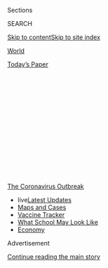 <div id="app">

<div>

<div>

<div>

<div class="NYTAppHideMasthead css-1q2w90k e1suatyy0">

<div class="section css-ui9rw0 e1suatyy2">

<div class="css-eph4ug er09x8g0">

<div class="css-6n7j50">

</div>

<span class="css-1dv1kvn">Sections</span>

<div class="css-10488qs">

<span class="css-1dv1kvn">SEARCH</span>

</div>

[Skip to content](#site-content)[Skip to site
index](#site-index)

</div>

<div id="masthead-section-label" class="css-1wr3we4 eaxe0e00">

[World](https://www.nytimes.com/section/world)

</div>

<div class="css-10698na e1huz5gh0">

</div>

</div>

<div id="masthead-bar-one" class="section hasLinks css-15hmgas e1csuq9d3">

<div class="css-uqyvli e1csuq9d0">

</div>

<div class="css-1uqjmks e1csuq9d1">

</div>

<div class="css-9e9ivx">

[](https://myaccount.nytimes.com/auth/login?response_type=cookie&client_id=vi)

</div>

<div class="css-1bvtpon e1csuq9d2">

[Today’s
Paper](https://www.nytimes.com/section/todayspaper)

</div>

</div>

</div>

</div>

<div data-aria-hidden="false">

<div id="site-content" data-role="main">

<div>

<div class="css-1aor85t" style="opacity:0.000000001;z-index:-1;visibility:hidden">

<div class="css-1hqnpie">

<div class="css-epjblv">

<span class="css-17xtcya">[World](/section/world)</span><span class="css-x15j1o">|</span><span class="css-fwqvlz">Three
Coronavirus Vaccine Developers Report Promising Initial
Results</span>

</div>

<div class="css-k008qs">

<div class="css-1iwv8en">

<span class="css-18z7m18"></span>

<div>

</div>

</div>

<span class="css-1n6z4y">https://nyti.ms/32A7f9T</span>

<div class="css-1705lsu">

<div class="css-4xjgmj">

<div class="css-4skfbu" data-role="toolbar" data-aria-label="Social Media Share buttons, Save button, and Comments Panel with current comment count" data-testid="share-tools">

  - 
  - 
  - 
  - 
    
    <div class="css-6n7j50">
    
    </div>

  - 

</div>

</div>

</div>

</div>

</div>

</div>

<div id="NYT_TOP_BANNER_REGION" class="css-13pd83m">

<div>

<div id="styln-prism-menu-1592847958612" class="section interactive-content interactive-size-medium css-1edisqu">

<div class="css-17ih8de interactive-body">

<div id="scroll-container" class="css-1gj85ro">

[<span class="styln-title-wrap"><span class="css-1pje3qr">The
Coronavirus</span><span class="css-1pje3qr">
Outbreak</span></span>](https://www.nytimes.com/news-event/coronavirus?action=click&pgtype=Article&state=default&region=TOP_BANNER&context=storylines_menu)

  - <span class="css-kqxiym" data-emphasize="true">live</span>[Latest
    Updates](https://www.nytimes.com/2020/08/02/world/coronavirus-updates.html?action=click&pgtype=Article&state=default&region=TOP_BANNER&context=storylines_menu)
  - [Maps and
    Cases](https://www.nytimes.com/interactive/2020/us/coronavirus-us-cases.html?action=click&pgtype=Article&state=default&region=TOP_BANNER&context=storylines_menu)
  - [Vaccine
    Tracker](https://www.nytimes.com/interactive/2020/science/coronavirus-vaccine-tracker.html?action=click&pgtype=Article&state=default&region=TOP_BANNER&context=storylines_menu)
  - [What School May Look
    Like](https://www.nytimes.com/interactive/2020/07/29/us/schools-reopening-coronavirus.html?action=click&pgtype=Article&state=default&region=TOP_BANNER&context=storylines_menu)
  - [Economy](https://www.nytimes.com/live/2020/07/31/business/stock-market-today-coronavirus?action=click&pgtype=Article&state=default&region=TOP_BANNER&context=storylines_menu)

</div>

</div>

</div>

</div>

</div>

<div id="top-wrapper" class="css-1sy8kpn">

<div id="top-slug" class="css-l9onyx">

Advertisement

</div>

[Continue reading the main
story](#after-top)

<div class="ad top-wrapper" style="text-align:center;height:100%;display:block;min-height:250px">

<div id="top" class="place-ad" data-position="top" data-size-key="top">

</div>

</div>

<div id="after-top">

</div>

</div>

<div>

<div id="sponsor-wrapper" class="css-1hyfx7x">

<div id="sponsor-slug" class="css-19vbshk">

Supported by

</div>

[Continue reading the main
story](#after-sponsor)

<div id="sponsor" class="ad sponsor-wrapper" style="text-align:center;height:100%;display:block">

</div>

<div id="after-sponsor">

</div>

</div>

<div class="css-186x18t">

</div>

<div class="css-1vkm6nb ehdk2mb0">

# Three Coronavirus Vaccine Developers Report Promising Initial Results

</div>

Early trials showed a good immune response in vaccinated subjects, but
one researcher sounded a note of caution: “There is still a long way to
go.”

<div class="css-79elbk" data-testid="photoviewer-wrapper">

<div class="css-z3e15g" data-testid="photoviewer-wrapper-hidden">

</div>

<div class="css-1a48zt4 ehw59r15" data-testid="photoviewer-children">

![<span class="css-16f3y1r e13ogyst0" data-aria-hidden="true">A
scientist at Oxford working with blood samples for vaccine
trials.</span><span class="css-cnj6d5 e1z0qqy90" itemprop="copyrightHolder"><span class="css-1ly73wi e1tej78p0">Credit...</span><span><span>John
Cairns/University of Oxford, via Associated
Press</span></span></span>](https://static01.nyt.com/images/2020/07/20/world/20virus-vaccine/merlin_174761532_68a309ee-ec3e-4cec-9aca-1059e5355a04-articleLarge.jpg?quality=75&auto=webp&disable=upscale)

</div>

</div>

<div class="css-18e8msd">

<div class="css-vp77d3 epjyd6m0">

<div class="css-hus3qt ey68jwv0" data-aria-hidden="true">

[![David D.
Kirkpatrick](https://static01.nyt.com/images/2018/10/15/multimedia/author-david-d-kirkpatrick/author-david-d-kirkpatrick-thumbLarge-v2.png
"David D. Kirkpatrick")](https://www.nytimes.com/by/david-d-kirkpatrick)

</div>

<div class="css-1baulvz">

By [<span class="css-1baulvz last-byline" itemprop="name">David D.
Kirkpatrick</span>](https://www.nytimes.com/by/david-d-kirkpatrick)

</div>

</div>

  - 
    
    <div class="css-ld3wwf e16638kd2">
    
    Published July 20, 2020Updated July 30,
    2020
    
    </div>

  - 
    
    <div class="css-4xjgmj">
    
    <div class="css-pvvomx" data-role="toolbar" data-aria-label="Social Media Share buttons, Save button, and Comments Panel with current comment count" data-testid="share-tools">
    
      - 
      - 
      - 
      - 
        
        <div class="css-6n7j50">
        
        </div>
    
      - 
    
    </div>
    
    </div>

</div>

</div>

<div class="section meteredContent css-1r7ky0e" name="articleBody" itemprop="articleBody">

<div class="css-1fanzo5 StoryBodyCompanionColumn">

<div class="css-53u6y8">

LONDON — The race for a [vaccine against the
coronavirus](https://www.nytimes.com/2020/07/30/health/covid-19-vaccine-monkeys.html)
intensified on Monday as three competing laboratories released promising
results from early trials in humans.

Now comes the hard part: proving that any of the vaccines protects
against the virus, and establishing how much immunity they provide — and
for how long.

“What this means is that each of these vaccines is worth taking all the
way through to a Phase III study,” said Dr. Peter Jay Hotez, a vaccine
researcher at the Baylor College of Medicine. “That is it. All it means
is ‘worth pursuing.’” Phase III trials test how well a drug works.

Two of the vaccine developers — the first, a partnership between Oxford
University and the British-Swedish drug maker AstraZeneca; the second,
the Chinese company CanSino Biologics — published their early results as
peer-reviewed studies in The Lancet, a British medical journal.

</div>

</div>

<div class="css-1fanzo5 StoryBodyCompanionColumn">

<div class="css-53u6y8">

A joint venture between the [drug giant
Pfizer](https://www.nytimes.com/2020/07/22/us/politics/pfizer-coronavirus-vaccine.html)
and the German company BioNTech shared results online before peer
review, and invited comparisons to the biotech company Moderna, which
uses a similar technology and [released early
results](https://www.nytimes.com/2020/07/14/health/cornavirus-vaccine-moderna.html)
last week.

All the developers that released results on Monday said their vaccines
had produced strong immune responses with only minor side effects.

“They all look really good,” said Prof. Stacey Schultz-Cherry of the St.
Jude Children’s Research Hospital, arguing that more than one vaccine
would be necessary to address the needs of varying demographic groups.

</div>

</div>

<div class="css-79elbk" data-testid="photoviewer-wrapper">

<div class="css-z3e15g" data-testid="photoviewer-wrapper-hidden">

</div>

<div class="css-1a48zt4 ehw59r15" data-testid="photoviewer-children">

![<span class="css-16f3y1r e13ogyst0" data-aria-hidden="true">Qiu
Dongxu, co-founder of CanSino Biologics, speaking on the progress of the
company’s vaccine candidate in China this
month.</span><span class="css-cnj6d5 e1z0qqy90" itemprop="copyrightHolder"><span class="css-1ly73wi e1tej78p0">Credit...</span><span>Reuters</span></span>](https://static01.nyt.com/images/2020/07/20/world/20virus-vaccine3/merlin_174455928_190cc725-b398-4c44-b8e7-723f21ee0c4b-articleLarge.jpg?quality=75&auto=webp&disable=upscale)

</div>

</div>

<div class="audioFigureHeading">

<div class="css-1et479a">

![](https://static01.nyt.com/images/2017/01/29/podcasts/the-daily-album-art/the-daily-album-art-articleInline-v2.jpg?quality=75&auto=webp&disable=upscale)

</div>

### Listen to ‘The Daily’: The Vaccine Trust Problem

<span class="css-59o34k">Why developing a coronavirus vaccine may be
easier than persuading people to get it.</span>

</div>

<div class="css-qe9gm7">

<div>

<div class="css-1g7y0i5 e1drnplw0">

<div class="css-1ceswkc e1drnplw1">

</div>

<div class="css-f2fzwx e1drnplw2">

<div data-aria-labelledby="modal-title" data-role="region">

<div id="modal-title" class="css-mln36k">

transcript

</div>

<div class="css-pbq7ev">

</div>

<span>Back to The
Daily</span>

<div class="css-f6lhej">

<div class="css-1ialerq">

<div class="css-1701swk">

bars

</div>

<div>

<div class="css-1t7yl1y">

0:00/29:14

</div>

<div class="css-og85jy">

\-29:14

</div>

</div>

</div>

</div>

<div class="css-15fbio0">

<div class="css-1p4nyns">

transcript

## Listen to ‘The Daily’: The Vaccine Trust Problem

### Hosted by Michael Barbaro, produced by Luke Vander Ploeg and Annie Brown, and edited by Lisa Chow

#### Why developing a coronavirus vaccine may be easier than persuading people to get it.

</div>

  - michael barbaro  
    From The New York Times, I’m Michael Barbaro. This is “The Daily.”
    
    Today: Public health officials are vowing to develop a coronavirus
    vaccine in record time. My colleague, health reporter Jan Hoffman,
    on how that speed could backfire.
    
    It’s Tuesday, July 21st.

  - archived recording  
    Thank you, very much, Mr. Chairman. Thank you to all of our
    witnesses for joining us here today. And, of course, thank your
    staff for setting up the technology so we can hold this hearing
    safely.

jan hoffman

So late last month, Dr. Anthony Fauci and Dr. Robert Redfield at the
C.D.C. sat down in front of a group of senators to answer their many
questions about what was going on with the coronavirus pandemic.

  - archived recording (elizabeth warren)  
    Dr. Fauci, based on what you’re seeing now, how many Covid-19 deaths
    and infections should America expect before this is all over?

  - archived recording (dr. anthony fauci)  
    I can’t make an accurate prediction, but it is going to be very
    disturbing. I will guarantee you that.

jan hoffman

The big news that day was Dr. Anthony Fauci saying that he expected
cases to rise.

  - archived recording (dr. anthony fauci)  
    I would not be surprised if we go up to 100,000 a day —

jan hoffman

To 100,000 a day.

  - archived recording (dr. anthony fauci)  
    — if this does not turn around.

michael barbaro

Right. That was a big headline. I remember that.

jan hoffman

That shocked everyone. But what was also rumbling through, and was a
consistent theme in the questioning by the senators, was their concern
that Americans were afraid of the very speed at which this vaccine was
being developed.

\[music\]

  - archived recording  
    Dr. Fauci, I want to ask you about the concern that we have with
    certain parts of the country where you have public mistrust of
    vaccines, in general.

jan hoffman

And they were asking whether Americans would, in fact, be willing to get
it.

  - archived recording  
    My fear is that we may get to the place where — we will get to that
    place where we have that successful vaccine. But we still have the
    concern for many, and a mistrust. And whether it’s vaccine
    hesitation or vaccine confidence — I don’t know what the buzz word
    is — but I’m worried that we don’t have a plan for how to deal with
    that.

jan hoffman

It was not one party or the other. Both Republican and Democratic
senators kept firing away at Dr. Robert Redfield and Dr. Fauci.

  - archived recording 1  
    We know this is in our future, and we are not ready for it.

  - archived recording 2  
    And this could cause problems down the road if we get to a vaccine,
    but people don’t want to get the vaccine. So —

jan hoffman

Saying, what are you going to do? How are you going to prepare
Americans?

  - archived recording  
    And that plan has to combat misinformation and vaccine hesitancy.

jan hoffman

We are sensing that they are afraid of this thing. They are saying they
won’t take it.

  - archived recording  
    Dr. Redfield, do you agree a plan like that is needed?

  - archived recording (dr. robert redfield)  
    Senator, I think it’s very important that we have an integrated plan
    for this vaccine.

jan hoffman

And both of the gentlemen seemed somewhat disconcerted.

\[music\]

michael barbaro

And yet, how grounded are these fears that these senators are expressing
during this hearing?

jan hoffman

They are incredibly substantial. There was a survey done in late May by
the Associated Press and a research institute out of the University of
Chicago that showed that fully 50 percent of Americans were either
hesitant or absolutely would not take the vaccine.

michael barbaro

Wow.

jan hoffman

Which is really concerning.

michael barbaro

50 percent.

jan hoffman

50 percent.

michael barbaro

And in my mind, skepticism of vaccines in the United States has been
around for a really long time. And it’s somewhat meaningful, but it’s
not widespread. It’s not 50 percent. It’s kind of a niche. So that’s not
what you’re describing here — a niche.

jan hoffman

No. This is a chasm. This was exponentially far greater than anything
we’d ever seen before.

michael barbaro

So how do we get to that enormous widespread figure? Because we have
talked a bit on this show about the origins of vaccine skepticism. And
my recollection is that it starts with questions around autism.

jan hoffman

Actually, it starts with questions around the invention of the smallpox
vaccine in the 18th century. Even then, there were vaccine skeptics.
Benjamin Franklin was himself a vaccine skeptic. He later recanted and
saw the light. So it has come in waves over the centuries.

Probably, what’s most prominent in the modern memory is a study that Dr.
Andrew Wakefield published in the British Journal The Lancet in 1998,
where he associated autism and the measles, mumps, rubella vaccine,
which is given to children just around the time that they’re about a
year and a half. And he asserted wrongly — completely wrongly — that the
vaccine caused autism. That has been completely refuted. And yet, it
still took hold in the hearts and minds of many, many parents. It has
become the basis for political movements.

For example, it’s a very big movement in Texas with a politically
powerful group called Texans for Vaccine Choice. They have, in fact,
hijacked the language of the Abortion Rights Movement — this is my body.
The government does not have the right to order me to put something into
it. It’s my body, my choice. There are people who resent big pharma. And
they believe vaccines are totally a construct of big pharma to make
money. When in fact, actually, it’s probably the reason that most
companies don’t make vaccines, because they don’t make a lot of money
out of it.

There is the crunchy granola — to use a term of art — parenting
movement, which basically says, nothing but the natural comes into my
child. Therefore, not a vaccine.

Certainly, vaccines skepticism has been shown to be more pronounced in
African-American and Latino communities, particularly because of the
revelations in the mid-70s of the Tuskegee experiments, in which the
American public health institutions knew that something like 300 Alabama
sharecroppers had been infected with syphilis. And although they had the
cure for it — penicillin — they refused to cure them, and instead wanted
to watch the disease progress so they could learn more about the
disease. When that horror broke, that reinforced nascent vaccine
skepticism in the African-American community, and the perception that
they were essentially being used as cannon fodder for privileged white
people.

\[music\]

So if you think you have someone in mind who you think is the archetype
of someone who opposes vaccines, you absolutely do not. It crosses
racial lines. It crosses socioeconomic backgrounds, educational
backgrounds. It crosses political affiliation.

michael barbaro

And Jan, how does Donald Trump and his arrival on the national political
scene — how does that play into this?

jan hoffman

Since about 2012, he’s been tweeting very skeptical comments about what
he thinks are the size of the doses. He frequently would say, this is
enough for a horse. And then he comes on the stage while he’s a
candidate —

  - archived recording (donald trump)  
    There’s people that work for me — just the other day, two years old,
    two and a half years old, a child — a beautiful child went to have
    the vaccine. And came back, and a week later, got a tremendous
    fever. Got very, very sick. Now is autistic.

jan hoffman

And he says bluntly, during a major debate, that he doesn’t believe in
the schedule. And he thinks kids are getting too many vaccines.

  - archived recording (donald trump)  
    I only say, it’s not — I’m in favor of vaccines. Do them over a
    longer period of time. Same amount, but just in little sections.

  - archived recording  
    Dr. Carson.

  - archived recording (donald trump)  
    And I think you’re going to have — I think you’re going to see a big
    impact on autism.

jan hoffman

He has boasted before that he never himself would get a flu vaccine. He
said he slowed down his son Barron’s vaccine schedule. So he became the
flag bearer for this growing movement that had so many myriad voices in
it from so many different perspectives.

michael barbaro

So all of this vaccine baggage — for lack of a better phrase — all of
this skepticism, it predates the pandemic. But I guess I still don’t
quite understand how we get to that really alarming 50 percent figure of
Americans who are reluctant to use an eventual coronavirus vaccine. So
help me bridge that.

jan hoffman

We have a pandemic that, as the weeks go by, people are dying. Cases are
taking up. Our lives as we know it have changed completely. We don’t
even have a new normal yet. We are making it up as we go along. And all
along, the word vaccine is being held out as a holy grail.

\[music\]

A vaccine will save us. A vaccine will restore us. A vaccine will bring
us life that we knew.

michael barbaro

Right.

jan hoffman

It is topic number one. You cannot turn around without hearing the V
word. It is front and center wherever we go. And that is the overlay on
top of this insurgent, multi-dimensional questioning of the value of a
vaccine.

michael barbaro

We’ll be way right back.

Jan, when did you begin to realize that there was something about this
pandemic that was influencing how people thought about vaccines — the V
word?

jan hoffman

I began to speak with doctors, pediatricians. And I asked them, if we
come up with a coronavirus vaccine, what will you tell your patients?
And I was struck over and over and over again by the long, loud silence
on the other end of the phone.

\[music\]

And I thought oh, my god, what are we hearing here? I began to watch
social media, and I saw the amping up of vaccine conspiracy theories.
Then I heard more and more from people who were beginning to say, you
know, I get all my vaccines, I’m up-to-date — I will not take this one.
These are pro-science, pro-vaccine people who are cringing and wanting
to avoid this vaccine. And I thought, we have a problem.

michael barbaro

And what do you start to learn that would explain that level of
skepticism?

jan hoffman

There are a lot of different reasons. But the first profound roadblock
to it are many people’s objection to President Trump himself. People
worry that he may have secret deals with certain pharma companies, and
may stand to — either his friends will profit or he will profit.

And so, unfortunately, people are holding the product itself at arm’s
length and looking at it through the lens of a political situation. In
fact, a major figure from the Trump administration called me just two
days ago to talk about what the government was going to try to do about
vaccine hesitancy. And he said, it’s unfortunate that people are
wrapping their feelings of President Trump around the vaccine itself.

michael barbaro

Is what you’re saying that some number of people, who would normally be
inclined to take a vaccine but do not trust President Trump, are now
thinking to themselves, well, if I don’t trust President Trump, then
perhaps I shouldn’t trust a vaccine that emerges from a process he
oversees. And just want to make sure I’m connecting the dots here.

jan hoffman

Those dots are beautifully connected. Because I’ve seen comments that go
along the lines of, I’ll take a vaccine authorized by a President Biden.
I’ll take a vaccine authorized by Angela Merkel. It’s Trump’s
association with it that is giving a certain quadrant of these skeptics
grave misgivings.

michael barbaro

But is that a reasonable form of skepticism? I mean, presidents have
lots of powers, but they don’t have the power to mix a drug in a lab.
They don’t dictate what a vaccine looks like. So is that rational?

jan hoffman

I’m trying to answer this politely because that presupposes that vaccine
skepticism is inherently rational. And, to some extent, I think it’s
understandable. Whether it’s rational and logical is another question
entirely. But remember, the president nominates the head of the F.D.A.,
who approves the vaccines. The president assigned the head of Operation
Warp Speed, which is overseeing the public-private partnership. The
president doesn’t mix things in a test tube, but the president certainly
has a great deal of power to authorize oversight of this vaccine.

michael barbaro

What else is driving this skepticism?

jan hoffman

I think even a greater factor than the administration itself is the
speed with which it’s being produced. Most vaccines take about a decade
to produce. Millions and even billions of dollars are poured into
research for them to prove nothing. We don’t have an H.I.V. vaccine,
which has been in research for 20, 30 years. There’s no vaccine against
breast cancer, which has been under research for arguably, even longer.
And so people are thinking, well, how can you have a vaccine that is
safe and effective come to market in six months? It boggles the mind.

And so, for someone who is a vaccine hesitant, who is a vaccine skeptic,
or even is just a pro-vaccine person, they are so apprehensive about the
speed at which this is being produced that they are willing to say, “Let
someone else go first in line. Not me.”

michael barbaro

Is there actually any evidence that Operation Warp Speed — the project
underway now — will bypass traditional safety measures? The normal
process of multiple clinical trials, lots of humans being tested, lots
of assessments of side effects, adverse effects. Do we know that?

jan hoffman

It seems, so far, that nothing in the due diligence processes is being
bypassed. It’s only that it’s being accelerated. But the same level of
scrutiny seems to be underway. That’s what we know so far.

michael barbaro

So this is quite fascinating and pretty alarming. The only remedy for
this pandemic is a vaccine. And so the faster you get a vaccine, the
faster the pandemic comes to an end. But from what you’re saying, the
faster the vaccine is produced, the more skeptical people are going to
be of the vaccine and its safety. And so, speed here, instead of being a
virtue, may actually be an undermining force and undermining of the
original goal of the vaccine.

jan hoffman

And I think that’s the tragedy. Because there’s urgency. We need a
vaccine. The world is crying out for it. To stop this thing. To shut it
down. Scientists are responding, and saying we’re working as quickly as
we can. And yet, thoughtful people are saying, wait, does speed equate
with haste?

michael barbaro

So that’s how you get to a figure like 50 percent. You take a lot of
generalized anxiety around the safety of vaccines. You overlay this
administration and its approach to science. And then you add what the
government is promising is the fastest vaccine in history. And you get a
much more amped up version of existing skepticism.

jan hoffman

Let me ask you a practical question. And you don’t have to answer
because I’m switching caps here. But if you polled your colleagues and
friends, what do you think, roughly, would be the percentage who would
answer the following question in the affirmative or negative: Would you
take a coronavirus vaccine if it were offered sometime this year?

michael barbaro

I’d like to think that it’s 3/4 off the bat? But I don’t know. You’re
asking me a question I haven’t asked those friends and acquaintances and
family. I guess I now should.

jan hoffman

Well, I think it’s important. Because what happens when you engage
somebody in a conversation about vaccines is you both begin to think
more deeply about, what does confidence mean to you? What do you need to
know to feel safe in sticking out your arm? What questions would you
want answered? And as you begin to enumerate those questions, as you
begin to express your concerns, you are essentially creating a
sketchbook for the kind of answers that any manufacturer or the
government needs to have in hand to make the public feel confident that
they are getting a safe and effective vaccine.

michael barbaro

But I guess what I would have to say, now that I’ve had a minute or so
to reflect on this, is that all the previous science — the vast majority
of the previous science — about vaccines tells us that the process is
safe. And that any kind of trade-off is worth it, given the public
health value of people being protected against a highly transmissible
disease.

jan hoffman

There’s lots of ways to answer that question. I want you to think about
the cultural moment we’re in.

\[music\]

We are in a time when nationalism is surging around the world. America
first. My family first. Myself first. The notion of a vaccine, writ
large, means, I protect my community. I do what I can to protect my
neighborhood, my country, people who travel across the world. It is one
way to express altruism — is you say, I care about you. I will protect
you so I cannot get myself sick, and I will not get you sick. But we are
not at a cultural moment that looks like that.

We do not care as much about our community, about our neighbors as we
used to. The uptake for flu vaccine in adults 18 and older is only about
45 percent a year. And yet, if you ask a public health specialist what
is the safest way to protect an older person from flu, a baby from flu,
someone going through cancer treatment from flu, you say get everyone
vaccinated for flu, even if they are not. Because that stops
transmission. And yet, we only have about 45 percent uptake.

Dr. Fauci has said at minimum, we need 75 percent of people to take a
coronavirus vaccine, and he would prefer to see 85 percent. Right now,
50 percent of people are saying they don’t want the vaccine. That means
— even in the calculus of my mediocre math background — we are not
anywhere close to what we need to causing across-the-board immunity and
shutting down this pandemic.

michael barbaro

So with all this in mind, what is the plan for making Americans feel as
comfortable as possible with the safety of this eventual vaccine? It
seems crucially important to ending this pandemic. And like something
that people in public health, in the federal government would be taking
very, very seriously and have a plan for.

jan hoffman

During the Senate subcommittee hearing when Dr. Redfield was asked
repeatedly about this —

  - archived recording (dr. robert redfield)  
    C.D.C. is working on the issues that you said that I think are so
    important in building vaccine confidence in this country.

  - archived recording  
    Can you tell me when C.D.C. will be giving us their plans, and
    C.D.C. would be writing the comprehensive plan?

  - archived recording (dr. robert redfield)  
    We’re developing a plan as we speak. And again, to keep building on
    —

jan hoffman

He said that the Centers for Disease Control and Prevention have been
working on a plan and discussing this for 10 to 12 weeks.

  - archived recording (dr. robert redfield)  
    — vaccine, prioritization of this vaccine, monitoring for safety of
    this vaccine —

  - archived recording  
    But you can’t tell if it’ll a couple weeks, a couple months, the end
    of the year? Do you have any estimate on when we’ll see that plan?

  - archived recording (dr. robert redfield)  
    Well, it’s currently in development within the group. And I’d
    anticipate that we’ll see that plan in the near weeks ahead,
    Senator.

jan hoffman

When I asked them to explain what, in fact, they were working on, they
refused to answer. So I wish I could tell you. I have no idea.

\[music\]

michael barbaro

Jan, what happens if we get this wrong? If the vaccine comes out and a
huge number of Americans say, “Not me, you first. I’m not ready for
this.”

jan hoffman

That’s probably, the greatest concern of all. Because if a huge number
of Americans say, “not me, you first,” or if they say, “Wait a minute,
it’s not working. They had the vaccine for six months, but now they’re
getting sick with Covid again,” what public health experts are worried
about is that this will undermine the very foundation upon which our
vaccine infrastructure is built. Which is that vaccines work. That you
need to get them. And you need to trust them. And really undermine faith
in public health. In the belief that there is a superstructure that has
the greater good in mind.

michael barbaro

So the stakes here are only the future, literally, of public health.

jan hoffman

Yep.

michael barbaro

Thank you, Jan. We really appreciate it.

jan hoffman

Thanks very much for letting me talk about it.

michael barbaro

On Monday, scientists at Oxford University reported that their
experimental vaccine for the coronavirus prompted a protective immune
response in hundreds of people who received a dose during an early
clinical trial. So far, the vaccine has produced only minor side
effects, like fever, chills and muscle pain. The clinical trial involved
about 1,000 people. Larger trials involving about 10,000 people are
underway. And an even larger trial involving about 30,000 people is set
to start soon in the U.S. We’ll be right back.

\[music\]

Here’s what else you need to know today. A major teachers’ union has
sued the governor of Florida over an emergency order that would fully
reopen schools there next month, amid a surge of infections. The
American Federation of Teachers and its Florida affiliate accused
Governor Ron DeSantis of violating a state law that requires schools to
be safe and secure. The lawsuit, apparently the first of its kind, asks
that local education and health officials, not the governor, have
control over reopenings. And signals that teachers may take a range of
actions to protest what they see as a hasty return to the classroom. And
—

  - archived recording  
    Since we last convened and specifically, on Friday, July 17, 2020,
    the Honorable John Robert Lewis, representative of the 5th
    Congressional District of Georgia, our hero, our colleague, our
    brother, our friend, received and answered his final summons from
    God Almighty. And at that moment, transitioned from labor to reward.

michael barbaro

On Monday, members of the House of Representatives unanimously passed a
resolution honoring their former colleague, John Lewis, who brought the
moral authority of his time as a civil rights leader to his three-decade
career in Congress.

  - archived recording 1  
    The clerk will report the resolution.

  - archived recording 2  
    House Resolution 1054.

michael barbaro

Lewis’ death seemed to unify a body long defined by its divisions. And
when the moment came for the House clerk to read the resolution, she was
briefly overcome with emotion.

  - archived recording  
    Resolve that the House has heard with profound sorrow \[PAUSES\] at
    the death of the Honorable John Lewis, a representative from the
    state of Georgia. Resolved that a committee of such members of the
    House as the Speaker may designate, together with such members of
    the Senate as may be joined, be appointed to attend the funeral.

michael barbaro

That’s it for “The Daily.” I’m Michael Barbaro. See you tomorrow.

</div>

</div>

</div>

</div>

</div>

</div>

<div class="css-1fanzo5 StoryBodyCompanionColumn">

<div class="css-53u6y8">

All of the developers asserted that their vaccines elicited antibody
levels similar to those seen in patients who have recovered from
Covid-19.

<div id="NYT_MAIN_CONTENT_1_REGION" class="css-9tf9ac">

<div>

<div id="styln-covid-updates-world" class="section interactive-content interactive-size-medium css-1ftcdic">

<div class="css-17ih8de interactive-body">

<div id="styln-briefing-block" data-asset-id="QXJ0aWNsZTpueXQ6Ly9hcnRpY2xlLzhiMjRmNTQ0LWVhMmUtNTlmNC1hMDZiLTM0YWI3YTlmN2E4YQ==">

<div class="briefing-block-header-section">

# [Latest Updates: Global Coronavirus Outbreak](https://www.nytimes.com/2020/08/01/world/coronavirus-covid-19.html?action=click&pgtype=Article&state=default&region=MAIN_CONTENT_1&context=storylines_live_updates)

<div class="briefing-block-ts">

Updated 2020-08-02T17:52:35.962Z

</div>

</div>

  - [The U.S. reels as July cases more than double the total of any
    other
    month.](https://www.nytimes.com/2020/08/01/world/coronavirus-covid-19.html?action=click&pgtype=Article&state=default&region=MAIN_CONTENT_1&context=storylines_live_updates#link-34047410)
  - [Top U.S. officials work to break an impasse over the federal
    jobless
    benefit.](https://www.nytimes.com/2020/08/01/world/coronavirus-covid-19.html?action=click&pgtype=Article&state=default&region=MAIN_CONTENT_1&context=storylines_live_updates#link-780ec966)
  - [Its outbreak untamed, Melbourne goes into even greater
    lockdown.](https://www.nytimes.com/2020/08/01/world/coronavirus-covid-19.html?action=click&pgtype=Article&state=default&region=MAIN_CONTENT_1&context=storylines_live_updates#link-2bc8948)

<div class="briefing-block-footer">

<div class="briefing-block-footer-meta">

[See more
updates](https://www.nytimes.com/2020/08/01/world/coronavirus-covid-19.html?action=click&pgtype=Article&state=default&region=MAIN_CONTENT_1&context=storylines_live_updates)

</div>

<div class="briefing-block-briefinglinks">

<span>More live coverage:</span>
[Markets](https://www.nytimes.com/live/2020/07/31/business/stock-market-today-coronavirus?action=click&pgtype=Article&state=default&region=MAIN_CONTENT_1&context=storylines_live_updates)

</div>

</div>

</div>

</div>

</div>

</div>

</div>

But scientists cautioned that the antibody responses in convalescing
patients varied widely, and that even matching those responses did not
necessarily guarantee any degree of immunity.

“It does not really tell you whether the vaccine is going to protect,”
said Prof. John P. Moore of Weill Cornell Medical College.

The developers who announced their early results Monday all indicated
that any immunity was likely to require a second, booster dose of its
vaccine.

The partnership between
[Oxford](https://www.nytimes.com/2020/04/27/world/europe/coronavirus-vaccine-update-oxford.html)
and AstraZeneca may be the most closely watched vaccine effort.

The United States, Britain and several other governments and nonprofit
groups have already agreed to pay hundreds of millions of dollars for a
total of two billion doses even before the vaccine’s efficacy has been
proven. And British and American officials believe Russia [sought to
spy](https://www.nytimes.com/2020/07/16/us/politics/vaccine-hacking-russia.html)
on the Oxford research.

It was also the first vaccine to enter Phase III
trials.

</div>

</div>

<div class="css-1sngw6j">

[](https://www.nytimes.com/interactive/2020/science/coronavirus-vaccine-tracker.html)

<div class="css-1eoytci">

![](https://static01.nyt.com/images/2020/06/09/us/coronavirus-vaccine-tracker-promo-1591728041922/coronavirus-vaccine-tracker-promo-1591728041922-articleLarge-v34.png)

</div>

<div class="css-1rha1bf">

## Coronavirus Vaccine Tracker

A look at all the vaccines that have reached trials in humans.

</div>

</div>

<div class="css-1fanzo5 StoryBodyCompanionColumn">

<div class="css-53u6y8">

More than 10,000 participants in Britain, Brazil and South Africa have
already received doses. Another Phase III test involving 30,000
participants in the United States is set to begin next week, along with
a parallel test of the Moderna vaccine.

</div>

</div>

<div class="css-1fanzo5 StoryBodyCompanionColumn">

<div class="css-53u6y8">

The Oxford study released on Monday analyzed a few hundred participants
who had received the vaccine in an earlier safety trial. Of those, only
10 received a booster shot, and they showed the most promising immune
response.

“There is still a long way to go,” said Prof. Sarah Gilbert of Oxford,
who is leading development of the
vaccine.

<div id="NYT_MAIN_CONTENT_3_REGION" class="css-9tf9ac">

<div>

<div id="styln-prism-freeform-1594220623585" class="section interactive-content interactive-size-medium css-1ftcdic">

<div class="css-17ih8de interactive-body">

<div id="prism-freeform-block-62021" class="css-19mumt8" data-role="complementary" data-storyline="The Coronavirus Outbreak" data-truncated="true" tabindex="0">

<div class="css-a8d9oz">

<div class="css-eb027h">

[](https://www.nytimes.com/news-event/coronavirus?action=click&pgtype=Article&state=default&region=MAIN_CONTENT_3&context=storylines_faq)

### The Coronavirus Outbreak ›

#### Frequently Asked Questions

Updated July 27, 2020

  - #### Should I refinance my mortgage?
    
      - [It could be a good
        idea,](https://www.nytimes.com/article/coronavirus-money-unemployment.html?action=click&pgtype=Article&state=default&region=MAIN_CONTENT_3&context=storylines_faq)
        because mortgage rates have [never been
        lower.](https://www.nytimes.com/2020/07/16/business/mortgage-rates-below-3-percent.html?action=click&pgtype=Article&state=default&region=MAIN_CONTENT_3&context=storylines_faq)
        Refinancing requests have pushed mortgage applications to some
        of the highest levels since 2008, so be prepared to get in line.
        But defaults are also up, so if you’re thinking about buying a
        home, be aware that some lenders have tightened their standards.

  - #### What is school going to look like in September?
    
      - It is unlikely that many schools will return to a normal
        schedule this fall, requiring the grind of [online
        learning](https://www.nytimes.com/2020/06/05/us/coronavirus-education-lost-learning.html?action=click&pgtype=Article&state=default&region=MAIN_CONTENT_3&context=storylines_faq),
        [makeshift child
        care](https://www.nytimes.com/2020/05/29/us/coronavirus-child-care-centers.html?action=click&pgtype=Article&state=default&region=MAIN_CONTENT_3&context=storylines_faq)
        and [stunted
        workdays](https://www.nytimes.com/2020/06/03/business/economy/coronavirus-working-women.html?action=click&pgtype=Article&state=default&region=MAIN_CONTENT_3&context=storylines_faq)
        to continue. California’s two largest public school districts —
        Los Angeles and San Diego — said on July 13, that [instruction
        will be remote-only in the
        fall](https://www.nytimes.com/2020/07/13/us/lausd-san-diego-school-reopening.html?action=click&pgtype=Article&state=default&region=MAIN_CONTENT_3&context=storylines_faq),
        citing concerns that surging coronavirus infections in their
        areas pose too dire a risk for students and teachers. Together,
        the two districts enroll some 825,000 students. They are the
        largest in the country so far to abandon plans for even a
        partial physical return to classrooms when they reopen in
        August. For other districts, the solution won’t be an
        all-or-nothing approach. [Many
        systems](https://bioethics.jhu.edu/research-and-outreach/projects/eschool-initiative/school-policy-tracker/),
        including the nation’s largest, New York City, are devising
        [hybrid
        plans](https://www.nytimes.com/2020/06/26/us/coronavirus-schools-reopen-fall.html?action=click&pgtype=Article&state=default&region=MAIN_CONTENT_3&context=storylines_faq)
        that involve spending some days in classrooms and other days
        online. There’s no national policy on this yet, so check with
        your municipal school system regularly to see what is happening
        in your community.

  - #### Is the coronavirus airborne?
    
      - The coronavirus [can stay aloft for hours in tiny droplets in
        stagnant
        air](https://www.nytimes.com/2020/07/04/health/239-experts-with-one-big-claim-the-coronavirus-is-airborne.html?action=click&pgtype=Article&state=default&region=MAIN_CONTENT_3&context=storylines_faq),
        infecting people as they inhale, mounting scientific evidence
        suggests. This risk is highest in crowded indoor spaces with
        poor ventilation, and may help explain super-spreading events
        reported in meatpacking plants, churches and restaurants. [It’s
        unclear how often the virus is
        spread](https://www.nytimes.com/2020/07/06/health/coronavirus-airborne-aerosols.html?action=click&pgtype=Article&state=default&region=MAIN_CONTENT_3&context=storylines_faq)
        via these tiny droplets, or aerosols, compared with larger
        droplets that are expelled when a sick person coughs or sneezes,
        or transmitted through contact with contaminated surfaces, said
        Linsey Marr, an aerosol expert at Virginia Tech. Aerosols are
        released even when a person without symptoms exhales, talks or
        sings, according to Dr. Marr and more than 200 other experts,
        who [have outlined the evidence in an open letter to the World
        Health
        Organization](https://academic.oup.com/cid/article/doi/10.1093/cid/ciaa939/5867798).

  - #### What are the symptoms of coronavirus?
    
      - Common symptoms [include fever, a dry cough, fatigue and
        difficulty breathing or shortness of
        breath.](https://www.nytimes.com/article/symptoms-coronavirus.html?action=click&pgtype=Article&state=default&region=MAIN_CONTENT_3&context=storylines_faq)
        Some of these symptoms overlap with those of the flu, making
        detection difficult, but runny noses and stuffy sinuses are less
        common. [The C.D.C. has
        also](https://www.nytimes.com/2020/04/27/health/coronavirus-symptoms-cdc.html?action=click&pgtype=Article&state=default&region=MAIN_CONTENT_3&context=storylines_faq)
        added chills, muscle pain, sore throat, headache and a new loss
        of the sense of taste or smell as symptoms to look out for. Most
        people fall ill five to seven days after exposure, but symptoms
        may appear in as few as two days or as many as 14 days.

  - #### Does asymptomatic transmission of Covid-19 happen?
    
      - So far, the evidence seems to show it does. A widely cited
        [paper](https://www.nature.com/articles/s41591-020-0869-5)
        published in April suggests that people are most infectious
        about two days before the onset of coronavirus symptoms and
        estimated that 44 percent of new infections were a result of
        transmission from people who were not yet showing symptoms.
        Recently, a top expert at the World Health Organization stated
        that transmission of the coronavirus by people who did not have
        symptoms was “very rare,” [but she later walked back that
        statement.](https://www.nytimes.com/2020/06/09/world/coronavirus-updates.html?action=click&pgtype=Article&state=default&region=MAIN_CONTENT_3&context=storylines_faq#link-1f302e21)

<div id="styln-survey-component-62021" class="styln-survey-component" data-surveyname="faq" data-surveystoryline="coronavirus">

</div>

</div>

<div class="css-6mllg9">

</div>

<div class="css-pmm6ed">

<span class="css-5gimkt"></span>

</div>

</div>

</div>

</div>

</div>

</div>

</div>

The CanSino vaccine, tested in a trial of about 500 participants in
China, appeared least likely to be effective, based on the early results
released so far, scientists said. “Pretty weak compared to other vaccine
candidates (to the extent that comparisons are possible),” Professor
Moore noted in a summary of the results.

Both the Oxford and CanSino vaccines work by altering the genes of
another common virus — the adenovirus — so that it harmlessly mimics the
coronavirus and induces an immune response.

The Oxford vaccine exploits an adenovirus found in chimps; humans do not
already have antibodies against it. The CanSino vaccine, on the other
hand, travels on the back of a widespread adenovirus that causes the
common cold in humans, and so pre-existing defenses against that
adenovirus in many people appear to thwart the vaccine, scientists
said.

</div>

</div>

<div class="css-79elbk" data-testid="photoviewer-wrapper">

<div class="css-z3e15g" data-testid="photoviewer-wrapper-hidden">

</div>

<div class="css-1a48zt4 ehw59r15" data-testid="photoviewer-children">

<div class="css-1xdhyk6 erfvjey0">

<span class="css-1ly73wi e1tej78p0">Image</span>

<div class="css-zjzyr8">

<div data-testid="lazyimage-container" style="height:258.4222222222222px">

</div>

</div>

</div>

<span class="css-16f3y1r e13ogyst0" data-aria-hidden="true"> Prof. Sarah
Gilbert, who is leading development of the vaccine at
Oxford.</span><span class="css-cnj6d5 e1z0qqy90" itemprop="copyrightHolder"><span class="css-1ly73wi e1tej78p0">Credit...</span><span>Mary
Turner for The New York Times</span></span>

</div>

</div>

<div class="css-1fanzo5 StoryBodyCompanionColumn">

<div class="css-53u6y8">

The preliminary results released Monday by the Pfizer-BioNTech
partnership, based on a trial with 60 participants in Germany at various
dosage levels, appeared able to produce a strong immune response. The
vaccine uses the same kind of specially engineered genetic material,
mRNA, as the Moderna vaccine, and the early results from Pfizer-BioNTech
may suggest an even stronger immune response, scientists said.

</div>

</div>

<div class="css-1fanzo5 StoryBodyCompanionColumn">

<div class="css-53u6y8">

But the scientists cautioned that no response in a lab test guarantees
that a vaccine will prevent a disease. And comparing the immune
responses ascribed to the various vaccines is almost impossible because
the reports are not standardized.

“It’s like judging a beautiful baby photo contest when every mom uses a
different Instagram filter,” Professor Moore said.

What’s more, none of the trials has been able to measure results over
more than a few weeks, raising questions about the longer term effects
of the vaccines.

Professor Hotez argued that the eagerness of vaccine developers to
promote such inconclusive results may actually undermine more immediate
public health efforts to control the virus, like wearing masks and
social distancing.

“All the hype makes it seem like a miracle is around the corner,” he
said, “and that is just not the case. This is not going to be a quick
fix. This is going to take years to sort out.”

Carl Zimmer contributed reporting.

</div>

</div>

</div>

<div>

</div>

<div>

</div>

<div>

</div>

<div>

<div id="bottom-wrapper" class="css-1ede5it">

<div id="bottom-slug" class="css-l9onyx">

Advertisement

</div>

[Continue reading the main
story](#after-bottom)

<div id="bottom" class="ad bottom-wrapper" style="text-align:center;height:100%;display:block;min-height:90px">

</div>

<div id="after-bottom">

</div>

</div>

</div>

</div>

</div>

## Site Index

<div>

</div>

## Site Information Navigation

  - [© <span>2020</span> <span>The New York Times
    Company</span>](https://help.nytimes.com/hc/en-us/articles/115014792127-Copyright-notice)

<!-- end list -->

  - [NYTCo](https://www.nytco.com/)
  - [Contact
    Us](https://help.nytimes.com/hc/en-us/articles/115015385887-Contact-Us)
  - [Work with us](https://www.nytco.com/careers/)
  - [Advertise](https://nytmediakit.com/)
  - [T Brand Studio](http://www.tbrandstudio.com/)
  - [Your Ad
    Choices](https://www.nytimes.com/privacy/cookie-policy#how-do-i-manage-trackers)
  - [Privacy](https://www.nytimes.com/privacy)
  - [Terms of
    Service](https://help.nytimes.com/hc/en-us/articles/115014893428-Terms-of-service)
  - [Terms of
    Sale](https://help.nytimes.com/hc/en-us/articles/115014893968-Terms-of-sale)
  - [Site
    Map](https://spiderbites.nytimes.com)
  - [Help](https://help.nytimes.com/hc/en-us)
  - [Subscriptions](https://www.nytimes.com/subscription?campaignId=37WXW)

</div>

</div>

</div>

</div>
